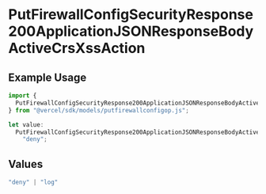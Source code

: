 # PutFirewallConfigSecurityResponse200ApplicationJSONResponseBodyActiveCrsXssAction

## Example Usage

```typescript
import {
  PutFirewallConfigSecurityResponse200ApplicationJSONResponseBodyActiveCrsXssAction,
} from "@vercel/sdk/models/putfirewallconfigop.js";

let value:
  PutFirewallConfigSecurityResponse200ApplicationJSONResponseBodyActiveCrsXssAction =
    "deny";
```

## Values

```typescript
"deny" | "log"
```
